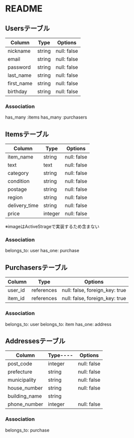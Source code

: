 # README

## Usersテーブル

|Column    |Type     |Options     |
|----------|---------|------------|
|nickname  |string   |null: false |
|email     |string   |null: false |
|password  |string   |null: false |
|last_name |string   |null: false |
|first_name|string   |null: false |
|birthday  |string   |null: false |

### Association
has_many :items
has_many :purchasers


## Itemsテーブル

|Column        |Type    |Options     |
|--------------|--------|------------|
|item_name     |string  |null: false |
|text          |text    |null: false |
|category      |string  |null: false |
|condition     |string  |null: false |
|postage       |string  |null: false |
|region        |string  |null: false |
|delivery_time |string  |null: false |
|price         |integer |null: false |

※imageはActiveStrageで実装するため含まない

### Association
belongs_to: user
has_one: purchase


## Purchasersテーブル

|Column  |Type       |Options                        |
|--------|-----------|-------------------------------|
|user_id |references |null: false, foreign_key: true |
|item_id |references |null: false, foreign_key: true |

### Association
belongs_to: user
belongs_to: item
has_one: address


## Addressesテーブル

|Column        |Type----|Options     |
|--------------|--------|------------|
|post_code     |integer |null: false |
|prefecture    |string  |null: false |
|municipality  |string  |null: false |
|house_number  |string  |null: false |
|building_name |string  |            |
|phone_number  |integer |null: false |

### Association
belongs_to: purchase